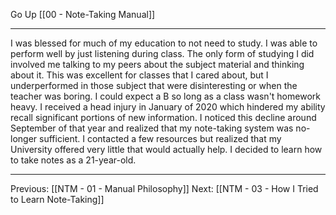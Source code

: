 Go Up [[00 - Note-Taking Manual]]

---

I was blessed for much of my education to not need to study. I was able to perform well by just listening during class. The only form of studying I did involved me talking to my peers about the subject material and thinking about it. This was excellent for classes that I cared about, but I underperformed in those subject that were disinteresting or when the teacher was boring. I could expect a B so long as a class wasn't homework heavy. I received a head injury in January of 2020 which hindered my ability recall significant portions of new information. I noticed this decline around September of that year and realized that my note-taking system was no-longer sufficient. I contacted a few resources but realized that my University offered very little that would actually help. I decided to learn how to take notes as a 21-year-old.

---
Previous: [[NTM - 01 - Manual Philosophy]]
Next: [[NTM - 03 - How I Tried to Learn Note-Taking]]